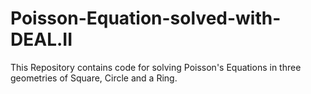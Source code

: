 # Poisson-Equation-solved-with-DEAL.II
This Repository contains code for solving Poisson's Equations in three geometries of Square, Circle and a Ring. 
